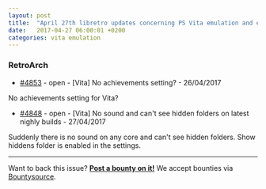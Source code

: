 ```yaml
---
layout: post
title:  "April 27th libretro updates concerning PS Vita emulation and emulators"
date:   2017-04-27 06:00:01 +0200
categories: vita emulation
---
```


### RetroArch
- [#4853](https://github.com/libretro/RetroArch/issues/4853) - open - [Vita] No achievements setting? - 26/04/2017

No achievements setting for Vita?

- [#4848](https://github.com/libretro/RetroArch/issues/4848) - open - [Vita] No sound and can't see hidden folders on latest nighly builds - 27/04/2017

Suddenly there is no sound on any core and can't see hidden folders. Show hiddens folder is enabled in the settings.

<bountysource-plugin>

---
Want to back this issue? **[Post a bounty on it!](https://www.bountysource.com/issues/44534734-vita-no-sound-and-can-t-see-hidden-folders-on-latest-nighly-builds?utm_campaign=plugin&utm_content=tracker%2F296058&utm_medium=issues&utm_source=github)** We accept bounties via [Bountysource](https://www.bountysource.com/?utm_campaign=plugin&utm_content=tracker%2F296058&utm_medium=issues&utm_source=github).
</bountysource-plugin>

